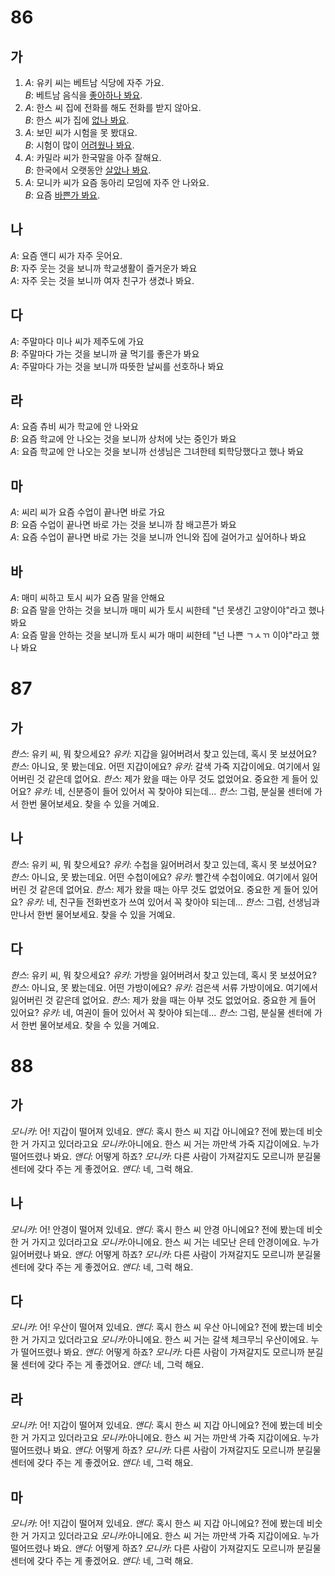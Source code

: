 # 86
## 가
1. *A*: 유키 씨는 베트남 식당에 자주 가요.<br>
   *B*: 베트남 음식을 <u>좋아하나 봐요</u>.
2. *A*: 한스 씨 집에 전화를 해도 전화를 받지 않아요.<br>
   *B*: 한스 씨가 집에 <u>없나 봐요</u>.
3. *A*: 보민 씨가 시험을 못 봤대요.<br>
   *B*: 시험이 많이 <u>어려웠나 봐요</u>.
4. *A*: 카밀라 씨가 한국말을 아주 잘해요.<br>
   *B*: 한국에서 오랫동안 <u>살았나 봐요</u>.
5. *A*: 모니카 씨가 요즘 동아리 모임에 자주 안 나와요.<br>
   *B*: 요즘 <u>바쁜가 봐요</u>.
## 나
*A*: 요즘 앤디 씨가 자주 웃어요.<br>
*B*: 자주 웃는 것을 보니까 학교생활이 즐거운가 봐요<br>
*A*: 자주 웃는 것을 보니까 여자 친구가 생겼나 봐요.<br>
## 다
*A*: 주말마다 미나 씨가 제주도에 가요<br>
*B*: 주말마다 가는 것을 보니까 귤 먹기를 좋은가 봐요<br>
*A*: 주말마다 가는 것을 보니까 따뜻한 날씨를 선호하나 봐요<br>
## 라
*A*: 요즘 츄비 씨가 학교에 안 나와요<br>
*B*: 요즘 학교에 안 나오는 것을 보니까 상처에 낫는 중인가 봐요<br>
*A*: 요즘 학교에 안 나오는 것을 보니까 선생님은 그녀한테 퇴학당했다고 했나 봐요<br>
## 마
*A*: 씨리 씨가 요즘 수업이 끝나면 바로 가요<br>
*B*: 요즘 수업이 끝나면 바로 가는 것을 보니까 참 배고픈가 봐요<br>
*A*: 요즘 수업이 끝나면 바로 가는 것을 보니까 언니와 집에 걸어가고 싶어하나 봐요<br>
## 바
*A*: 매미 씨하고 토시 씨가 요즘 말을 안해요<br>
*B*: 요즘 말을 안하는 것을 보니까 매미 씨가 토시 씨한테 "넌 못생긴 고양이야"라고 했나 봐요<br>
*A*: 요즘 말을 안하는 것을 보니까 토시 씨가 매미 씨한테 "넌 나쁜 ㄱㅅㄲ 이야"라고 했나 봐요<br>
# 87
## 가
*한스*: 유키 씨, 뭐 찾으세요?
*유키*: 지갑을 잃어버려서 찾고 있는데, 혹시 못 보셨어요?
*한스*: 아니요, 못 봤는데요. 어떤 지갑이에요?
*유키*: 갈색 가죽 지갑이에요. 여기에서 잃어버린 것 같은데 없어요.
*한스*: 제가 왔을 때는 아무 것도 없었어요. 중요한 게 들어 있어요?
*유키*: 네, 신분증이 들어 있어서 꼭 찾아야 되는데...
*한스*: 그럼, 분실물 센터에 가서 한번 물어보세요. 찾을 수 있을 거예요.
## 나
*한스*: 유키 씨, 뭐 찾으세요?
*유키*: 수첩을 잃어버려서 찾고 있는데, 혹시 못 보셨어요?
*한스*: 아니요, 못 봤는데요. 어떤 수첩이에요?
*유키*: 빨간색 수첩이에요. 여기에서 잃어버린 것 같은데 없어요.
*한스*: 제가 왔을 때는 아무 것도 없었어요. 중요한 게 들어 있어요?
*유키*: 네, 친구들 전화번호가 쓰여 있어서 꼭 찾아야 되는데...
*한스*: 그럼, 선생님과 만나서 한번 물어보세요. 찾을 수 있을 거예요.
## 다
*한스*: 유키 씨, 뭐 찾으세요?
*유키*: 가방을 잃어버려서 찾고 있는데, 혹시 못 보셨어요?
*한스*: 아니요, 못 봤는데요. 어떤 가방이에요?
*유키*: 검은색 서류 가방이에요. 여기에서 잃어버린 것 같은데 없어요.
*한스*: 제가 왔을 때는 아부 것도 없었어요. 중요한 게 들어 있어요?
*유키*: 네, 여권이 들어 있어서 꼭 찾아야 되는데...
*한스*: 그럼, 분실물 센터에 가서 한번 물어보세요. 찾을 수 있을 거예요.
# 88
## 가
*모니카*: 어! 지갑이 떨어져 있네요.
*앤디*: 혹시 한스 씨 지갑 아니에요? 전에 봤는데 비숫한 거 가지고 있더라고요
*모니카*:아니에요. 한스 씨 거는 까만색 가죽 지갑이에요. 누가 떨어뜨렸나 봐요.
*앤디*: 어떻게 하죠?
*모니카*: 다른 사람이 가져갈지도 모르니까 분길물 센터에 갖다 주는 게 좋겠어요.
*앤디*: 네, 그럭 해요.
## 나
*모니카*: 어! 안경이 떨어져 있네요.
*앤디*: 혹시 한스 씨 안경 아니에요? 전에 봤는데 비숫한 거 가지고 있더라고요
*모니카*:아니에요. 한스 씨 거는 네모난 은테 안경이에요. 누가 잃어버렸나 봐요.
*앤디*: 어떻게 하죠?
*모니카*: 다른 사람이 가져갈지도 모르니까 분길물 센터에 갖다 주는 게 좋겠어요.
*앤디*: 네, 그럭 해요.
## 다
*모니카*: 어! 우산이 떨어져 있네요.
*앤디*: 혹시 한스 씨 우산 아니에요? 전에 봤는데 비숫한 거 가지고 있더라고요
*모니카*:아니에요. 한스 씨 거는 갈색 체크무늬 우산이에요. 누가 떨어뜨렸나 봐요.
*앤디*: 어떻게 하죠?
*모니카*: 다른 사람이 가져갈지도 모르니까 분길물 센터에 갖다 주는 게 좋겠어요.
*앤디*: 네, 그럭 해요.
## 라
*모니카*: 어! 지갑이 떨어져 있네요.
*앤디*: 혹시 한스 씨 지갑 아니에요? 전에 봤는데 비숫한 거 가지고 있더라고요
*모니카*:아니에요. 한스 씨 거는 까만색 가죽 지갑이에요. 누가 떨어뜨렸나 봐요.
*앤디*: 어떻게 하죠?
*모니카*: 다른 사람이 가져갈지도 모르니까 분길물 센터에 갖다 주는 게 좋겠어요.
*앤디*: 네, 그럭 해요.
## 마
*모니카*: 어! 지갑이 떨어져 있네요.
*앤디*: 혹시 한스 씨 지갑 아니에요? 전에 봤는데 비숫한 거 가지고 있더라고요
*모니카*:아니에요. 한스 씨 거는 까만색 가죽 지갑이에요. 누가 떨어뜨렸나 봐요.
*앤디*: 어떻게 하죠?
*모니카*: 다른 사람이 가져갈지도 모르니까 분길물 센터에 갖다 주는 게 좋겠어요.
*앤디*: 네, 그럭 해요.